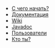 <ul class="main-menu-pages">
  <li><a href="{{ BASE_PATH }}/quick-start.html">С чего начать?</a></li>
  <li><a href="{{ BASE_PATH }}/documentation.html">Документация</a></li>
  <li><a href="https://github.com/codeborne/selenide/wiki" target="_blank">Wiki</a></li>
  <li><a href="{{ BASE_PATH }}/javadoc.html">Javadoc</a></li>
  <li><a href="{{ BASE_PATH }}/users.html">Пользователи</a></li>
  <li style="display:none;"><a href="{{ BASE_PATH }}/quotes.html">Что говорят о Selenide?</a></li>
  <li><a href="{{ BASE_PATH }}/contacts.html">Кто ты?</a></li>
  <li style="display:none;"><a href="{{ BASE_PATH }}/thanks.html">Мы говорим спасибо</a></li>
</ul>

<h3 style="display:none">Блог</h3>
<div class="archive" style="display:none">
  {% assign posts_collate = site.posts %}
  {% include JB/posts_collate %}
  <a href="{{ BASE_PATH }}/archive.html" class="right small">Блог</a>
</div>
